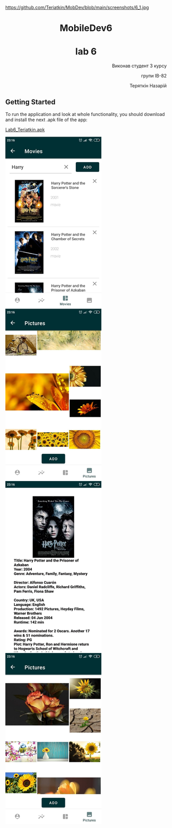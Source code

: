https://github.com/Teriatkin/MobDev/blob/main/screenshots/6_1.jpg
<h1 align="center">MobileDev6</h1>
<h1 align="center">lab 6</h1>
<p align="right">Виконав студент 3 курсу</p>
<p align="right">групи ІВ-82</p>
<p align="right">Теряткін Назарій</p>
<h2 align="left">Getting Started</h2>
To run the application and look at whole functionality, you should download and install the next .apk file of the app:

[Lab6_Teriatkin.apk](https://github.com/Teriatkin/MobileDev6/blob/main/Lab6_Teriatkin.apk)

<img src="https://github.com/Teriatkin/MobDev/blob/main/screenshots/6_1.jpg" width="300"><img src="https://github.com/Teriatkin/MobDev/blob/main/screenshots/6_4.jpg" width="300">
<img src="https://github.com/Teriatkin/MobDev/blob/main/screenshots/6_2.jpg" width="300"><img src="https://github.com/Teriatkin/MobDev/blob/main/screenshots/6_3.jpg" width="300">

